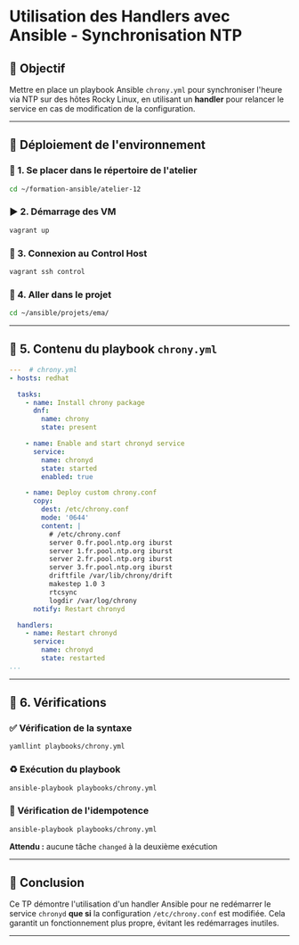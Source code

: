 #  Utilisation des Handlers avec Ansible - Synchronisation NTP

## 🌟 Objectif
Mettre en place un playbook Ansible `chrony.yml` pour synchroniser l'heure via NTP sur des hôtes Rocky Linux, en utilisant un **handler** pour relancer le service en cas de modification de la configuration.

---

## 🔧 Déploiement de l'environnement

### 📁 1. Se placer dans le répertoire de l'atelier
```bash
cd ~/formation-ansible/atelier-12
```

### ▶️ 2. Démarrage des VM
```bash
vagrant up
```

### 🔐 3. Connexion au Control Host
```bash
vagrant ssh control
```

### 📄 4. Aller dans le projet
```bash
cd ~/ansible/projets/ema/
```

---

## 🔹 5. Contenu du playbook `chrony.yml`

```yaml
---  # chrony.yml
- hosts: redhat

  tasks:
    - name: Install chrony package
      dnf:
        name: chrony
        state: present

    - name: Enable and start chronyd service
      service:
        name: chronyd
        state: started
        enabled: true

    - name: Deploy custom chrony.conf
      copy:
        dest: /etc/chrony.conf
        mode: '0644'
        content: |
          # /etc/chrony.conf
          server 0.fr.pool.ntp.org iburst
          server 1.fr.pool.ntp.org iburst
          server 2.fr.pool.ntp.org iburst
          server 3.fr.pool.ntp.org iburst
          driftfile /var/lib/chrony/drift
          makestep 1.0 3
          rtcsync
          logdir /var/log/chrony
      notify: Restart chronyd

  handlers:
    - name: Restart chronyd
      service:
        name: chronyd
        state: restarted
...
```

---

## 🚀 6. Vérifications

### ✅ Vérification de la syntaxe
```bash
yamllint playbooks/chrony.yml
```

### ♻️ Exécution du playbook
```bash
ansible-playbook playbooks/chrony.yml
```

### 🧪 Vérification de l'idempotence
```bash
ansible-playbook playbooks/chrony.yml
```
**Attendu :** aucune tâche `changed` à la deuxième exécution

---

## 📌 Conclusion
Ce TP démontre l'utilisation d'un handler Ansible pour ne redémarrer le service `chronyd` **que si** la configuration `/etc/chrony.conf` est modifiée. Cela garantit un fonctionnement plus propre, évitant les redémarrages inutiles.

---

